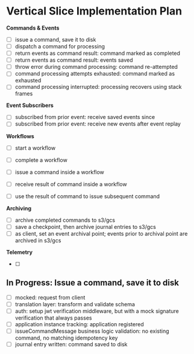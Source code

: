 # Vertical Slice Implementation Plan

**Commands & Events**

- [ ] issue a command, save it to disk
- [ ] dispatch a command for processing
- [ ] return events as command result: command marked as completed
- [ ] return events as command result: events saved
- [ ] throw error during command processing: command re-attempted
- [ ] command processing attempts exhausted: command marked as exhausted
- [ ] command processing interrupted: processing recovers using stack frames

**Event Subscribers**

- [ ] subscribed from prior event: receive saved events since
- [ ] subscribed from prior event: receive new events after event replay

**Workflows**

- [ ] start a workflow
- [ ] complete a workflow
- [ ] issue a command inside a workflow
- [ ] receive result of command inside a workflow
- [ ] use the result of command to issue subsequent command


**Archiving**

- [ ] archive completed commands to s3/gcs
- [ ] save a checkpoint, then archive journal entries to s3/gcs
- [ ] as client, set an event archival point; events prior to archival point are archived in s3/gcs

**Telemetry**

- [ ] 

## In Progress: Issue a command, save it to disk

- [ ] mocked: request from client
- [ ] translation layer: transform and validate schema
- [ ] auth: setup jwt verification middleware, but with a mock signature verification that always passes
- [ ] application instance tracking: application registered
- [ ] issueCommandMessage business logic validation: no existing command, no matching idempotency key
- [ ] journal entry written: command saved to disk